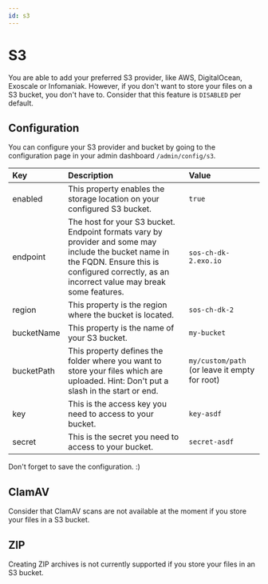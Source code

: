 ```yaml
---
id: s3
---
```


# S3

You are able to add your preferred S3 provider, like AWS, DigitalOcean, Exoscale or Infomaniak. However, if you don't
want to store your files on a S3 bucket, you don't have to. Consider that this feature is `DISABLED` per default.

## Configuration

You can configure your S3 provider and bucket by going to the configuration page in your admin dashboard `/admin/config/s3`.

| Key        | Description                                                                                                                          | Value                                         |
|:-----------|:-------------------------------------------------------------------------------------------------------------------------------------|:----------------------------------------------|
| enabled    | This property enables the storage location on your configured S3 bucket.                                                             | `true`                                        |
| endpoint   | The host for your S3 bucket. Endpoint formats vary by provider and some may include the bucket name in the FQDN. Ensure this is configured correctly, as an incorrect value may break some features.                                                                                       | `sos-ch-dk-2.exo.io`                                 |
| region     | This property is the region where the bucket is located.                                                                             | `sos-ch-dk-2`                          |
| bucketName | This property is the name of your S3 bucket.                                                                                         | `my-bucket`                                   |
| bucketPath | This property defines the folder where you want to store your files which are uploaded. Hint: Don't put a slash in the start or end. | `my/custom/path` (or leave it empty for root) |
| key        | This is the access key you need to access to your bucket.                                                                            | `key-asdf`                                    |
| secret     | This is the secret you need to access to your bucket.                                                                                | `secret-asdf`                                 |

Don't forget to save the configuration. :)

## ClamAV

Consider that ClamAV scans are not available at the moment if you store your files in a S3 bucket. 

## ZIP 

Creating ZIP archives is not currently supported if you store your files in an S3 bucket.
